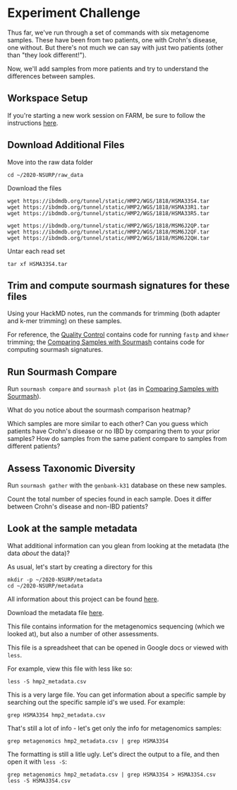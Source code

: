 Experiment Challenge
===

Thus far, we've run through a set of commands with six metagenome samples. 
These have been from two patients, one with Crohn's disease, one without.
But there's not much we can say with just two patients (other than "they look different!").

Now, we'll add samples from more patients and try to understand the differences between samples.

## Workspace Setup

If you're starting a new work session on FARM, be sure to follow the instructions [here](05.starting-a-work-session.md).


## Download Additional Files 

Move into the raw data folder
```
cd ~/2020-NSURP/raw_data
```

Download the files
```
wget https://ibdmdb.org/tunnel/static/HMP2/WGS/1818/HSMA33S4.tar
wget https://ibdmdb.org/tunnel/static/HMP2/WGS/1818/HSMA33R1.tar
wget https://ibdmdb.org/tunnel/static/HMP2/WGS/1818/HSMA33R5.tar

wget https://ibdmdb.org/tunnel/static/HMP2/WGS/1818/MSM6J2QP.tar
wget https://ibdmdb.org/tunnel/static/HMP2/WGS/1818/MSM6J2QF.tar
wget https://ibdmdb.org/tunnel/static/HMP2/WGS/1818/MSM6J2QH.tar
```

Untar each read set
```
tar xf HSMA33S4.tar
```

## Trim and compute sourmash signatures for these files

Using your HackMD notes, run the commands for trimming (both adapter and k-mer trimming) on these samples.

For reference, the [Quality Control](07.quality-control) contains code for running `fastp` and `khmer` trimming; the [Comparing Samples with Sourmash](09.comparing-samples-with-sourmash) contains code for computing sourmash signatures.


## Run Sourmash Compare

Run `sourmash compare` and `sourmash plot` (as in [Comparing Samples with Sourmash](09.comparing-samples-with-sourmash)).

What do you notice about the sourmash comparison heatmap?

Which samples are more similar to each other? 
Can you guess which patients have Crohn's disease or no IBD by comparing them to your prior samples?
How do samples from the same patient compare to samples from different patients?


## Assess Taxonomic Diversity

Run `sourmash gather` with the `genbank-k31` database on these new samples. 

Count the total number of species found in each sample. Does it differ between Crohn's disease and non-IBD patients?


## Look at the sample metadata

What additional information can you glean from looking at the metadata (the data _about_ the data)?

As usual, let's start by creating a directory for this

```
mkdir -p ~/2020-NSURP/metadata
cd ~/2020-NSURP/metadata
```

All information about this project can be found [here](https://ibdmdb.org/tunnel/public/summary.htmlhttps://ibdmdb.org/tunnel/public/summary.html).

Download the metadata file [here](https://ibdmdb.org/tunnel/products/HMP2/Metadata/hmp2_metadata.csv).

This file contains information for the metagenomics sequencing (which we looked at), but also a number of other assessments.

This file is a spreadsheet that can be opened in Google docs or viewed with `less`.

For example, view this file with less like so:
```
less -S hmp2_metadata.csv
```

This is a very large file. You can get information about a specific sample by searching out the specific sample id's we used.
For example:
```
grep HSMA33S4 hmp2_metadata.csv
```

That's still a lot of info - let's get only the info for metagenomics samples:
```
grep metagenomics hmp2_metadata.csv | grep HSMA33S4
```

The formatting is still a litle ugly. 
Let's direct the output to a file, and then open it with `less -S`:
```
grep metagenomics hmp2_metadata.csv | grep HSMA33S4 > HSMA33S4.csv
less -S HSMA33S4.csv
```


